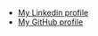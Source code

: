 - [My Linkedin profile](https://www.linkedin.com/in/dafna-pundak-b7425219b/)
- [My GitHub profile](https://github.com/DafnaPundak)
